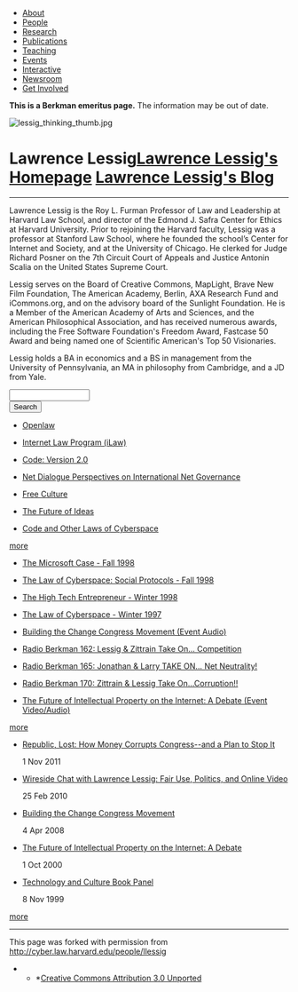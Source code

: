 <ul class="menu">
<li class="leaf"><a href="http://cyber.law.harvard.edu/about">About</a></li>
<li class="leaf"><a href="people" class="active">People</a></li>
<li class="leaf"><a href="http://cyber.law.harvard.edu/research">Research</a></li>
<li class="leaf"><a href="http://cyber.law.harvard.edu/publications">Publications</a></li>
<li class="leaf"><a href="http://cyber.law.harvard.edu/teaching">Teaching</a></li>
<li class="leaf"><a href="http://cyber.law.harvard.edu/events">Events</a></li>
<li class="leaf"><a href="http://cyber.law.harvard.edu/interactive">Interactive</a></li>
<li class="leaf"><a href="http://cyber.law.harvard.edu/newsroom">Newsroom</a></li>
<li class="leaf"><a href="http://cyber.law.harvard.edu/getinvolved">Get Involved</a></li>

</ul>

**This is a Berkman emeritus page.** The information may be out of date.

![lessig_thinking_thumb.jpg](http://cyber.law.harvard.edu/sites/cyber.law.harvard.edu/files/imagecache/thumbnail/sites/cyber.law.harvard.edu/files/images/thumbnails/lessig_thinking_thumb.jpg "lessig_thinking_thumb.jpg")

# Lawrence Lessig<a href="http://lessig.org/" class="button button-homepage">Lawrence Lessig's Homepage</a> <a href="http://lessig.org/" class="button button-blog">Lawrence Lessig's Blog</a>

<hr class="clear" />

Lawrence Lessig is the Roy L. Furman Professor of Law and Leadership at Harvard Law School, and director of the Edmond J. Safra Center for Ethics at Harvard University. Prior to rejoining the Harvard faculty, Lessig was a professor at Stanford Law School, where he founded the school’s Center for Internet and Society, and at the University of Chicago. He clerked for Judge Richard Posner on the 7th Circuit Court of Appeals and Justice Antonin Scalia on the United States Supreme Court.

Lessig serves on the Board of Creative Commons, MapLight, Brave New Film Foundation, The American Academy, Berlin, AXA Research Fund and iCommons.org, and on the advisory board of the Sunlight Foundation. He is a Member of the American Academy of Arts and Sciences, and the American Philosophical Association, and has received numerous awards, including the Free Software Foundation's Freedom Award, Fastcase 50 Award and being named one of Scientific American's Top 50 Visionaries.

Lessig holds a BA in economics and a BS in management from the University of Pennsylvania, an MA in philosophy from Cambridge, and a JD from Yale.

<form action="/people/llessig" accept-charset="UTF-8" method="post" id="search-block-form">
<div>
<div class="container-inline">
<div class="form-item" id="edit-search-block-form-keys-wrapper">
<input type="text" maxlength="128" name="search_block_form_keys" id="edit-search-block-form-keys" size="15" value="" title="Enter the terms you wish to search for." class="form-text" />
</div>
<input type="submit" name="op" id="edit-submit" value="Search" class="form-submit" /><input type="hidden" name="form_id" id="edit-search-block-form" value="search_block_form" />
</div>
</div>
</form>

*   [Openlaw][1]

*   [Internet Law Program (iLaw)][2]

*   [Code: Version 2.0][3]

*   [Net Dialogue Perspectives on International Net Governance][4]

*   [Free Culture][5]

*   [The Future of Ideas][6]

*   [Code and Other Laws of Cyberspace][7]

[more][8]

*   [The Microsoft Case - Fall 1998][9]

*   [The Law of Cyberspace: Social Protocols - Fall 1998][10]

*   [The High Tech Entrepreneur - Winter 1998][11]

*   [The Law of Cyberspace - Winter 1997][12]

*   [Building the Change Congress Movement (Event Audio)][13]

*   [Radio Berkman 162: Lessig & Zittrain Take On… Competition][14]

*   [Radio Berkman 165: Jonathan & Larry TAKE ON… Net Neutrality!][15]

*   [Radio Berkman 170: Zittrain & Lessig Take On…Corruption!!][16]

*   [The Future of Intellectual Property on the Internet: A Debate (Event Video/Audio)][17]

[more][18]

*   [Republic, Lost: How Money Corrupts Congress--and a Plan to Stop It][19]
    
    <span class="date-display-single">1 Nov 2011</span>

*   [Wireside Chat with Lawrence Lessig: Fair Use, Politics, and Online Video][20]
    
    <span class="date-display-single">25 Feb 2010</span>

*   [Building the Change Congress Movement][21]
    
    <span class="date-display-single">4 Apr 2008</span>

*   [The Future of Intellectual Property on the Internet: A Debate ][22]
    
    <span class="date-display-single">1 Oct 2000</span>

*   [Technology and Culture Book Panel][23]
    
    <span class="date-display-single">8 Nov 1999</span>

[more][24]

* * *

This page was forked with permission from <a href="http://cyber.law.harvard.edu/people/llessig" target="_blank">http://cyber.law.harvard.edu/people/llessig</a>

* * *[Creative Commons Attribution 3.0 Unported][25]


[1]: http://cyber.law.harvard.edu/node/584
[2]: http://cyber.law.harvard.edu/teaching/ilaw
[3]: http://cyber.law.harvard.edu/publications/2006/Code_2.0
[4]: http://cyber.law.harvard.edu/publications/2005/Net_Dialogue_Perspectives_on_International_Net_Governance
[5]: http://cyber.law.harvard.edu/publications/2004/Free_Culture
[6]: http://cyber.law.harvard.edu/publications/2001/The_Future_Of_Ideas
[7]: http://cyber.law.harvard.edu/publications/1999/Code_And_Other_Laws_Of_Cyberspace
[8]: http://cyber.law.harvard.edu/views/publications/70
[9]: http://cyber.law.harvard.edu/teaching/courses/1998/fall/microsoft
[10]: http://cyber.law.harvard.edu/teaching/courses/1998/fall/protocols
[11]: http://cyber.law.harvard.edu/teaching/courses/1998/winter/hightech
[12]: http://cyber.law.harvard.edu/teaching/courses/1997/winter/cyberspace
[13]: http://cyber.law.harvard.edu/interactive/events/2008/04/lessigAudio
[14]: http://cyber.law.harvard.edu/interactive/podcasts/radioberkman162
[15]: http://cyber.law.harvard.edu/interactive/podcasts/radioberkman165
[16]: http://cyber.law.harvard.edu/interactive/podcasts/radioberkman170
[17]: http://cyber.law.harvard.edu/interactive/events/2000/10/lessig_valenti
[18]: http://cyber.law.harvard.edu/views/media/70
[19]: http://cyber.law.harvard.edu/events/2011/11/lessig
[20]: http://cyber.law.harvard.edu/events/2010/02/lessig
[21]: http://cyber.law.harvard.edu/events/berkmanat10/2008/04/lessig
[22]: http://cyber.law.harvard.edu/node/2200
[23]: http://cyber.law.harvard.edu/node/2259
[24]: http://cyber.law.harvard.edu/views/events-past/70
[25]: http://creativecommons.org/licenses/by/3.0/